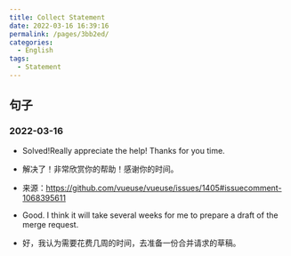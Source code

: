 ```yaml
---
title: Collect Statement
date: 2022-03-16 16:39:16
permalink: /pages/3bb2ed/
categories:
  - English
tags:
  - Statement
---
```


## 句子

### 2022-03-16

- Solved!Really appreciate the help! Thanks for you time.
- 解决了！非常欣赏你的帮助！感谢你的时间。
- 来源：https://github.com/vueuse/vueuse/issues/1405#issuecomment-1068395611

- Good. I think it will take several weeks for me to prepare a draft of the merge request.
- 好，我认为需要花费几周的时间，去准备一份合并请求的草稿。
